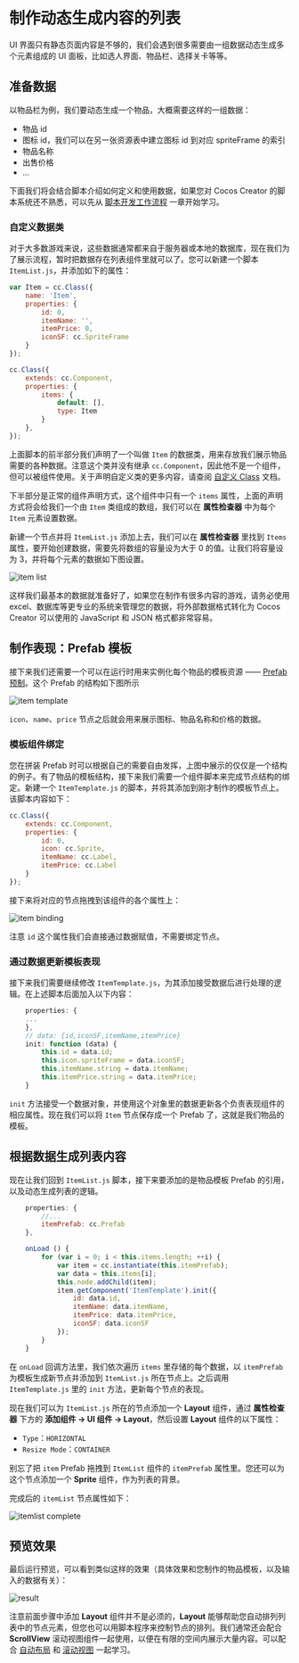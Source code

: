 # 制作动态生成内容的列表

UI 界面只有静态页面内容是不够的，我们会遇到很多需要由一组数据动态生成多个元素组成的 UI 面板，比如选人界面、物品栏、选择关卡等等。

## 准备数据

以物品栏为例，我们要动态生成一个物品，大概需要这样的一组数据：

- 物品 id
- 图标 id，我们可以在另一张资源表中建立图标 id 到对应 spriteFrame 的索引
- 物品名称
- 出售价格
- ...

下面我们将会结合脚本介绍如何定义和使用数据，如果您对 Cocos Creator 的脚本系统还不熟悉，可以先从 [脚本开发工作流程](https://docs.cocos.com/creator/manual/zh/scripting/) 一章开始学习。

### 自定义数据类

对于大多数游戏来说，这些数据通常都来自于服务器或本地的数据库，现在我们为了展示流程，暂时把数据存在列表组件里就可以了。您可以新建一个脚本 `ItemList.js`，并添加如下的属性：

```js
var Item = cc.Class({
    name: 'Item',
    properties: {
        id: 0,
        itemName: '',
        itemPrice: 0,
        iconSF: cc.SpriteFrame
    }
});

cc.Class({
    extends: cc.Component,
    properties: {
        items: {
            default: [],
            type: Item
        }
    },
});
```

上面脚本的前半部分我们声明了一个叫做 `Item` 的数据类，用来存放我们展示物品需要的各种数据。注意这个类并没有继承 `cc.Component`，因此他不是一个组件，但可以被组件使用。关于声明自定义类的更多内容，请查阅 [自定义 Class](https://docs.cocos.com/creator/manual/zh/scripting/class.html) 文档。

下半部分是正常的组件声明方式，这个组件中只有一个 `items` 属性，上面的声明方式将会给我们一个由 `Item` 类组成的数组，我们可以在 **属性检查器** 中为每个 `Item` 元素设置数据。

新建一个节点并将 `ItemList.js` 添加上去，我们可以在 **属性检查器** 里找到 `Items` 属性，要开始创建数据，需要先将数组的容量设为大于 0 的值。让我们将容量设为 3，并将每个元素的数据如下图设置。

![item list](https://docs.cocos.com/creator/manual/zh/ui/list-with-data/itemlist.png)

这样我们最基本的数据就准备好了，如果您在制作有很多内容的游戏，请务必使用 excel、数据库等更专业的系统来管理您的数据，将外部数据格式转化为 Cocos Creator 可以使用的 JavaScript 和 JSON 格式都非常容易。

## 制作表现：Prefab 模板

接下来我们还需要一个可以在运行时用来实例化每个物品的模板资源 —— [Prefab 预制](https://docs.cocos.com/creator/manual/zh/asset-workflow/prefab.html)。这个 Prefab 的结构如下图所示

![item template](https://docs.cocos.com/creator/manual/zh/ui/list-with-data/item-template.png)

`icon`、`name`、`price` 节点之后就会用来展示图标、物品名称和价格的数据。

### 模板组件绑定

您在拼装 Prefab 时可以根据自己的需要自由发挥，上图中展示的仅仅是一个结构的例子。有了物品的模板结构，接下来我们需要一个组件脚本来完成节点结构的绑定。新建一个 `ItemTemplate.js` 的脚本，并将其添加到刚才制作的模板节点上。该脚本内容如下：

```js
cc.Class({
    extends: cc.Component,
    properties: {
        id: 0,
        icon: cc.Sprite,
        itemName: cc.Label,
        itemPrice: cc.Label
    }
});
```

接下来将对应的节点拖拽到该组件的各个属性上：

![item binding](https://docs.cocos.com/creator/manual/zh/ui/list-with-data/item-binding.png)

注意 `id` 这个属性我们会直接通过数据赋值，不需要绑定节点。

### 通过数据更新模板表现

接下来我们需要继续修改 `ItemTemplate.js`，为其添加接受数据后进行处理的逻辑。在上述脚本后面加入以下内容：

```js
    properties: {
    ...
    },
    // data: {id,iconSF,itemName,itemPrice}
    init: function (data) {
        this.id = data.id;
        this.icon.spriteFrame = data.iconSF;
        this.itemName.string = data.itemName;
        this.itemPrice.string = data.itemPrice;
    }
```

`init` 方法接受一个数据对象，并使用这个对象里的数据更新各个负责表现组件的相应属性。现在我们可以将 `Item` 节点保存成一个 Prefab 了，这就是我们物品的模板。

## 根据数据生成列表内容

现在让我们回到 `ItemList.js` 脚本，接下来要添加的是物品模板 Prefab 的引用，以及动态生成列表的逻辑。

```js
    properties: {
        //...
        itemPrefab: cc.Prefab
    },

    onLoad () {
        for (var i = 0; i < this.items.length; ++i) {
            var item = cc.instantiate(this.itemPrefab);
            var data = this.items[i];
            this.node.addChild(item);
            item.getComponent('ItemTemplate').init({
                id: data.id,
                itemName: data.itemName,
                itemPrice: data.itemPrice,
                iconSF: data.iconSF
            });
        }
    }
```

在 `onLoad` 回调方法里，我们依次遍历 `items` 里存储的每个数据，以 `itemPrefab` 为模板生成新节点并添加到 `ItemList.js` 所在节点上。之后调用 `ItemTemplate.js` 里的 `init` 方法，更新每个节点的表现。

现在我们可以为 `ItemList.js` 所在的节点添加一个 **Layout** 组件，通过 **属性检查器** 下方的 **添加组件 -> UI 组件 -> Layout**，然后设置 **Layout** 组件的以下属性：

- `Type`：`HORIZONTAL`
- `Resize Mode`：`CONTAINER`

别忘了把 `item` Prefab 拖拽到 `ItemList` 组件的 `itemPrefab` 属性里。您还可以为这个节点添加一个 **Sprite** 组件，作为列表的背景。

完成后的 `itemList` 节点属性如下：

![itemlist complete](https://docs.cocos.com/creator/manual/zh/ui/list-with-data/itemlist-complete.png)

## 预览效果

最后运行预览，可以看到类似这样的效果（具体效果和您制作的物品模板，以及输入的数据有关）：

![result](https://docs.cocos.com/creator/manual/zh/ui/list-with-data/result.png)

注意前面步骤中添加 **Layout** 组件并不是必须的，**Layout** 能够帮助您自动排列列表中的节点元素，但您也可以用脚本程序来控制节点的排列。我们通常还会配合 **ScrollView** 滚动视图组件一起使用，以便在有限的空间内展示大量内容。可以配合 [自动布局](https://docs.cocos.com/creator/manual/zh/ui/auto-layout.html) 和 [滚动视图](https://docs.cocos.com/creator/manual/zh/ui/ui-components.html#scrollview) 一起学习。



